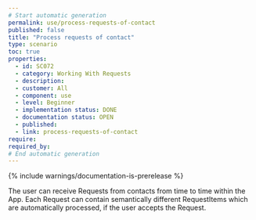 ```yaml
---
# Start automatic generation
permalink: use/process-requests-of-contact
published: false
title: "Process requests of contact"
type: scenario
toc: true
properties:
  - id: SC072
  - category: Working With Requests
  - description:
  - customer: All
  - component: use
  - level: Beginner
  - implementation status: DONE
  - documentation status: OPEN
  - published:
  - link: process-requests-of-contact
require:
required_by:
# End automatic generation
---
```


{% include warnings/documentation-is-prerelease %}

The user can receive Requests from contacts from time to time within the App. Each Request can contain semantically different RequestItems which are automatically processed, if the user accepts the Request.

